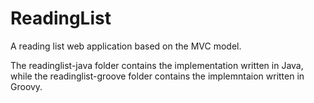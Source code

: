 # ReadingList

A reading list web application based on the MVC model. 

The readinglist-java folder contains the implementation written in Java, while the readinglist-groove folder contains the implemntaion written in Groovy.